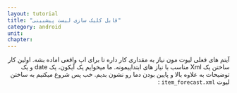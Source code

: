 ```yaml
---
layout: tutorial
title: "قابل کلیک سازی لیست پیشبینی"
category: android
unit: 
chapter: 
---
```



<div dir="rtl" markdown="1">




آیتم های فعلی لیوت مون نیاز به مقداری کار داره تا برای اپ واقعی اماده بشه. اولین کار ساختن یک Xml مناسب با نیاز های ابتداییمونه. ما میخوایم یک آیکون، یک date و یک توضیحات به علاوه بالا و پایین بودن دما رو نشون بدیم. خب پس شروع میکنیم به ساختن لیوت `item_forecast.xml` :

</div>

```xml

```